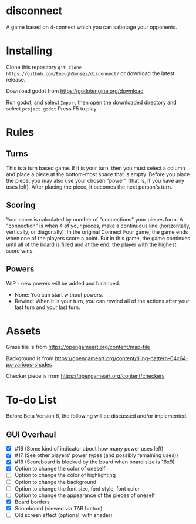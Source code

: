 # disconnect

A game based on 4-connect which you can sabotage your opponents.

# Installing

Clone this repository 
`git clone https://github.com/EnoughSensei/disconnect/`
or download the latest release.

Download godot from https://godotengine.org/download

Run godot, and select `Import` then open the downloaded directory and select `project.godot`
Press F5 to play

# Rules
## Turns
This is a turn based game. If it is your turn, then you must select a column and place a piece at the bottom-most space that is empty. Before you place the piece, you may also use your chosen "power" (that is, if you have any uses left). After placing the piece, it becomes the next person's turn.

## Scoring
Your score is calculated by number of "connections" your pieces form. A "connection" is when 4 of your pieces, make a continuous line (horizontally, vertically, or diagonally). In the original Connect Four game, the game ends when one of the players score a point. But in this game, the game continues until all of the board is filled and at the end, the player with the highest score wins.

## Powers
WIP - new powers will be added and balanced.
- None: You can start without powers.
- Rewind: When it is your turn, you can rewind all of the actions after your last turn and your last turn.

# Assets
Grass tile is from https://opengameart.org/content/map-tile

Background is from https://opengameart.org/content/tiling-pattern-64x64-px-various-shades

Checker piece is from https://opengameart.org/content/checkers

# To-do List
Before Beta Version 6, the following will be discussed and/or implemented.
## GUI Overhaul
- [X] #16 (Some kind of indicator about how many power uses left)
- [X] #17 (See other players' power types (and possibly remaining uses))
- [X] #18 (Scoreboard is blocked by the board when board size is 16x9)
- [X] Option to change the color of oneself
- [ ] Option to change the color of highlighting
- [ ] Option to change the background
- [ ] Option to change the font size, font style, font color
- [ ] Option to change the appearance of the pieces of oneself
- [X] Board borders
- [X] Scoreboard (viewed via TAB button)
- [ ] Old screen effect (optional, with shader)
